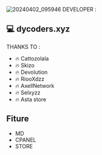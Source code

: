 ![20240402_095946](https://github.com/user-attachments/assets/cc9a3a9e-118b-4362-98a9-beb57840c2af)
DEVELOPER :

## 💻 dycoders.xyz

THANKS TO :
- 🔥 Cattozolala
- 🔥 Skizo
- 🔥 Devolution
- 🔥 RiooXdzz
- 🔥 AxellNetwork
- 🔥 Selxyzz
- 🔥 Asta store

## Fiture
 - MD
 - CPANEL
 - STORE